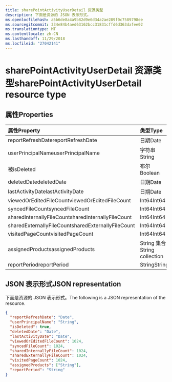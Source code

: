 ```yaml
---
title: sharePointActivityUserDetail 资源类型
description: 下面是资源的 JSON 表示形式。
ms.openlocfilehash: a5b6de8a4a9b82d9e6d34a2ae289f0c7589798ee
ms.sourcegitcommit: 334e84b4aed63162bcc31831cffd6d363dafee02
ms.translationtype: MT
ms.contentlocale: zh-CN
ms.lasthandoff: 11/29/2018
ms.locfileid: "27042141"
---
```

# <a name="sharepointactivityuserdetail-resource-type"></a><span data-ttu-id="e47c6-103">sharePointActivityUserDetail 资源类型</span><span class="sxs-lookup"><span data-stu-id="e47c6-103">sharePointActivityUserDetail resource type</span></span>

## <a name="properties"></a><span data-ttu-id="e47c6-104">属性</span><span class="sxs-lookup"><span data-stu-id="e47c6-104">Properties</span></span>

| <span data-ttu-id="e47c6-105">属性</span><span class="sxs-lookup"><span data-stu-id="e47c6-105">Property</span></span>                  | <span data-ttu-id="e47c6-106">类型</span><span class="sxs-lookup"><span data-stu-id="e47c6-106">Type</span></span>              |
| :------------------------ | :---------------- |
| <span data-ttu-id="e47c6-107">reportRefreshDate</span><span class="sxs-lookup"><span data-stu-id="e47c6-107">reportRefreshDate</span></span>         | <span data-ttu-id="e47c6-108">日期</span><span class="sxs-lookup"><span data-stu-id="e47c6-108">Date</span></span>              |
| <span data-ttu-id="e47c6-109">userPrincipalName</span><span class="sxs-lookup"><span data-stu-id="e47c6-109">userPrincipalName</span></span>         | <span data-ttu-id="e47c6-110">字符串</span><span class="sxs-lookup"><span data-stu-id="e47c6-110">String</span></span>            |
| <span data-ttu-id="e47c6-111">被</span><span class="sxs-lookup"><span data-stu-id="e47c6-111">isDeleted</span></span>                 | <span data-ttu-id="e47c6-112">布尔</span><span class="sxs-lookup"><span data-stu-id="e47c6-112">Boolean</span></span>           |
| <span data-ttu-id="e47c6-113">deletedDate</span><span class="sxs-lookup"><span data-stu-id="e47c6-113">deletedDate</span></span>               | <span data-ttu-id="e47c6-114">日期</span><span class="sxs-lookup"><span data-stu-id="e47c6-114">Date</span></span>              |
| <span data-ttu-id="e47c6-115">lastActivityDate</span><span class="sxs-lookup"><span data-stu-id="e47c6-115">lastActivityDate</span></span>          | <span data-ttu-id="e47c6-116">日期</span><span class="sxs-lookup"><span data-stu-id="e47c6-116">Date</span></span>              |
| <span data-ttu-id="e47c6-117">viewedOrEditedFileCount</span><span class="sxs-lookup"><span data-stu-id="e47c6-117">viewedOrEditedFileCount</span></span>   | <span data-ttu-id="e47c6-118">Int64</span><span class="sxs-lookup"><span data-stu-id="e47c6-118">Int64</span></span>             |
| <span data-ttu-id="e47c6-119">syncedFileCount</span><span class="sxs-lookup"><span data-stu-id="e47c6-119">syncedFileCount</span></span>           | <span data-ttu-id="e47c6-120">Int64</span><span class="sxs-lookup"><span data-stu-id="e47c6-120">Int64</span></span>             |
| <span data-ttu-id="e47c6-121">sharedInternallyFileCount</span><span class="sxs-lookup"><span data-stu-id="e47c6-121">sharedInternallyFileCount</span></span> | <span data-ttu-id="e47c6-122">Int64</span><span class="sxs-lookup"><span data-stu-id="e47c6-122">Int64</span></span>             |
| <span data-ttu-id="e47c6-123">sharedExternallyFileCount</span><span class="sxs-lookup"><span data-stu-id="e47c6-123">sharedExternallyFileCount</span></span> | <span data-ttu-id="e47c6-124">Int64</span><span class="sxs-lookup"><span data-stu-id="e47c6-124">Int64</span></span>             |
| <span data-ttu-id="e47c6-125">visitedPageCount</span><span class="sxs-lookup"><span data-stu-id="e47c6-125">visitedPageCount</span></span>          | <span data-ttu-id="e47c6-126">Int64</span><span class="sxs-lookup"><span data-stu-id="e47c6-126">Int64</span></span>             |
| <span data-ttu-id="e47c6-127">assignedProducts</span><span class="sxs-lookup"><span data-stu-id="e47c6-127">assignedProducts</span></span>          | <span data-ttu-id="e47c6-128">String 集合</span><span class="sxs-lookup"><span data-stu-id="e47c6-128">String collection</span></span> |
| <span data-ttu-id="e47c6-129">reportPeriod</span><span class="sxs-lookup"><span data-stu-id="e47c6-129">reportPeriod</span></span>              | <span data-ttu-id="e47c6-130">String</span><span class="sxs-lookup"><span data-stu-id="e47c6-130">String</span></span>            |

## <a name="json-representation"></a><span data-ttu-id="e47c6-131">JSON 表示形式</span><span class="sxs-lookup"><span data-stu-id="e47c6-131">JSON representation</span></span>

<span data-ttu-id="e47c6-132">下面是资源的 JSON 表示形式。</span><span class="sxs-lookup"><span data-stu-id="e47c6-132">The following is a JSON representation of the resource.</span></span>

<!-- {
  "blockType": "resource",
  "@odata.type": "microsoft.graph.sharePointActivityUserDetail"
} -->

```json
{
  "reportRefreshDate": "Date", 
  "userPrincipalName": "String", 
  "isDeleted": true, 
  "deletedDate": "Date", 
  "lastActivityDate": "Date", 
  "viewedOrEditedFileCount": 1024, 
  "syncedFileCount": 1024, 
  "sharedInternallyFileCount": 1024, 
  "sharedExternallyFileCount": 1024, 
  "visitedPageCount": 1024, 
  "assignedProducts": ["String"], 
  "reportPeriod": "String"
}
```
